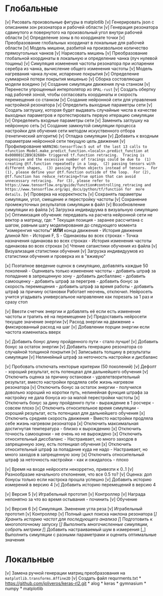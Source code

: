 # Глобальные

[v] Рисовать произвольные фигуры в matplotlib
[v] Генерировать json с описанием зон резонатора и рабочей области
[v] Генерация резонатора сдвинутого и повернутого на произвольный угол внутри рабочей области
[v] Определение зоны в по координате точки
[v] Преобразование глобальных координат в локальные для рабочей области
[v] Модель мишени, разбитой на произвольное количество прямоугольных чанков
    [v] Нарисовать мишень
    [v] Преобразование глобальной координаты в локальную и определение чанка (луч нулевой тощины)
    [v] Симуляция изменения частоты резонатора при испарении серебра из чанка, вычисление общего изменения частоты
    [v] Модель нагревания чанка лучом, испарение покрытия
    [v] Определение суммарной потери покрытия мишенью
    [v] Сборка состовляющих модели воедино
[v] Создание симуляции движения луча станком
    [v] Перенести упрощенный интерполятор из `OPAL-rust`
    [v] Создать обертку над рабочей зоной, чтобы согласовать координаты и скорость перемещения со станком
[v] Создание нейронной сети для управления настройкой резонатора
    [v] Определить выходные параметры сети
    [v] Создать заглушку, которая будет выдавать случайные числа в качестве выходных параметров и протестировать первую итерацию симуляции
    [v] Определеить входные параметры сети
    [v] Заменить заглушку на нейронную сеть
[v] Создание замкнутой симуляции процесса настройки для обучения сети методом искуственного отбора (генетический алгоритм)
[v] Отладка симуляции
    [v] Добавить к входным параметрам нейронной сети текущую цель движения
    [v] Профилирование
        ```
        WARNING:tensorflow:5 out of the last 13 calls to <function Model.make_predict_function.<locals>.predict_function at 0x000001C2B9C82680> triggered tf.function retracing. 
        Tracing is expensive and the excessive number of tracings could be due to 
        (1) creating @tf.function repeatedly in a loop, 
        (2) passing tensors with different shapes, 
        (3) passing Python objects instead of tensors. 
        For (1), please define your @tf.function outside of the loop. 
        For (2), @tf.function has reduce_retracing=True option that can avoid unnecessary retracing. 
        For (3), please refer to https://www.tensorflow.org/guide/function#controlling_retracing and https://www.tensorflow.org/api_docs/python/tf/function for  more details.
        ```
    [v] Проверка на корректность
    [v] Сохранять параметры симуляции, угол, смещение и перестройку частоты
[v] Сохранение промежуточных результатов симуляции в файл
    [v] Возобновление симуляции из файла
    [v] Загрузка индивидуума в визуальную симуляцию
[v] Оптимизация обучения: передавать на расчета нейронной сети не вектор а матрицу, где:
    * Текущая позиция - заранее рассчитана с шагом, равным шагу моделирования до следующего момента "измеренгия частоты" **ИЛИ** конца движения
    - История движения длиной Nm
    - История F, S - Одинаковы во всех строках
    - Точка назначения одинакова во всех строках
    - История изменения частоты одинакова во всех строках
[v] Чтение cатаиcтики обучения из файла
    [v] Визуализация статистики обучения
[v] Загрузка индивидуумов из статистики обучения и проверка их в "вживую"

[x] Поэтапное введение оценок в симуляцию, добавлять каждые 50 поколений
    - Оценивать только изменение частоты
    - добавить штраф за попадание в запрещенную зону
    - добавить дисбалланс
    - добавить самооценку
    - добавить штраф за перегрев
    - добавить бонус за скорость перемещения
    - добавить штраф за время работы
    - добавить штраф за причину остановки
    Работает неочень, отключил. Нейросеть учится угадывать универсальное направление как порезать за 1 раз и сразу стоп

[v] Ввезти счетчик энергии и добавлять её если есть изменение частоты и тратить её на перемещение
    [v] Предоставить нейросети текущее значение энергии
    [v] Расход энергии на движение + фмксированный расход на шаг
    [v] Добавлении порции энергии если частота изменилась вверх

[v] Добавить бонус длину пройденного пути - стало лучше!
[v] Добавить бонус за остаток энергии
[v] Добавить генерацию резонатора со случайной толщиной покрытия
    [v] Записывать толщину в результаты симуляции
[v] Нелинейный штраф за неточность настройки и дисбаланс

[v] Пробовать отключать некторые критерии (50 поколений)
    [v] Дефолт - хороший результат, есть потенцеал для дальнейшего обучения
    [v] Отключить оценка за причину остановки - удовлетворительный результат, вместо настройки продляла себе жизнь нагревом резонатора
    [v] Отключить бонус за остаток энергии - получился довольно хороший но коротки путь, нелинейная функция штрафа за настройку не дала бонуса из-за малой перестройки частоты
    [x] Отключить бонус за дину пройденнго пути - выраждение в 1 росчерк - совсем плохо
    [v] Отключить относительное время симуляции - хороший результат, есть потенциал для дальнейшего обучения
    [x] Отключить средняя скорость движения - Вместо настройки продляла себе жизнь нагревом резонатора
    [x] Отключить максимальная достигнутая температура - близко к вырождению
    [x] Отключить точность самооценки - не очень но не вырождено
    [x] Отключить относительный диссбаланс - Настраивает, но много заходов в запрещенную зону, есть потенциал обучения
    [x] Отключить относительный штраф за попадание куда не надо - Настраивает, но много заходов в запрещенную зону
    [x] Отключить относительный штраф за неточность настройки - как и ожидалось - плохо

[v] Время на входе нейросети некорретно, привезти к 0..1
[v] Разнообразие начального отклонения, что все 0.5 то?
[v] Оценка: доп бонусы только если настрока прошла успешно
[v] Добавить историю измерений в версию 4
[v] Добавить историю перемещений в версию 4

[v] Версия 5
    [v] Играбельный прототип
    [v] Контроллер
    [v] Награда непонятно за что во время остывания - починить
    [v] Обучение

[v] Версия 6
    [v] Симуляция. Зменение угла реза
    [v] Играбельный прототип
    [v] Контроллер
[v] Полный цыкл поиска наклона резонатора
[_] Хранить историю частот для последующего анализа
[_] Подготовить к многопоточному запуску
[_] Выполнить многочисленные симуляции, собрать метрики
[_] Добавить настраиваемый шум в измерения
[_] Выполнить симуляции с разными параметрами и оценить оптимальные значения

# Локальные
[v] Замена ручной генерации матриц преобразования на `matplotlib.transforms.Affine2D`
[v] Создать файл requrments.txt
    * https://github.com/joliveros/keras-rl2.git
    * alog
    * keras
    * gymnasium
    * numpy
    * matplotlib